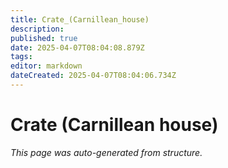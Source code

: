 ```yaml
---
title: Crate_(Carnillean_house)
description: 
published: true
date: 2025-04-07T08:04:08.879Z
tags: 
editor: markdown
dateCreated: 2025-04-07T08:04:06.734Z
---
```


# Crate (Carnillean house)

*This page was auto-generated from structure.*